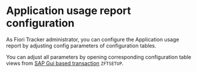 #  Application usage report configuration

As Fiori Tracker administrator, you can configure the Application usage report by adjusting config parameters of configuration tables.

You can adjust all parameters by opening corresponding configuration table views from [SAP Gui based transaction](/conf/main-part/changing-config.md) `ZFTSETUP`.